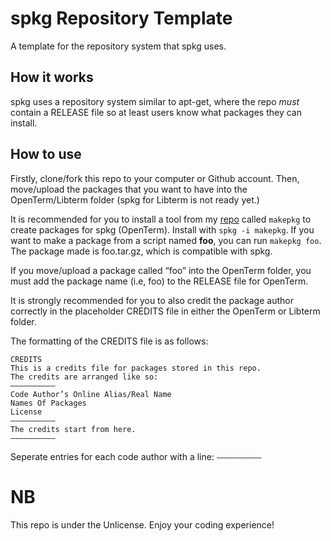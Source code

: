 # spkg Repository Template
A template for the repository system that spkg uses.

## How it works
spkg uses a repository system similar to apt-get,
where the repo *must* contain a RELEASE file so at least
users know what packages they can install.

## How to use
Firstly, clone/fork this repo to your computer or
Github account. Then, move/upload the packages that
you want to have into the OpenTerm/Libterm folder
(spkg for Libterm is not ready yet.)

It is recommended for you to install a tool from my [repo](https://github.com/sn3ksoftware/sandboxrepo/tree/master)
called `makepkg` to create packages for spkg (OpenTerm).
Install with `spkg -i makepkg`. If you want to make a
package from a script named **foo**, you can run
`makepkg foo`. The package made is foo.tar.gz, which
is compatible with spkg.

If you move/upload a package called “foo” into the
OpenTerm folder, you must add the package name 
(i.e, foo) to the RELEASE file for OpenTerm.

It is strongly recommended for you to also credit the
package author correctly in the placeholder CREDITS
file in either the OpenTerm or Libterm folder.

The formatting of the CREDITS file is as follows:
```
CREDITS
This is a credits file for packages stored in this repo.
The credits are arranged like so:
——————————
Code Author’s Online Alias/Real Name
Names Of Packages
License
——————————
The credits start from here.
——————————
```
Seperate entries for each code author with a line:
`——————————`
# NB
This repo is under the Unlicense.
Enjoy your coding experience!
